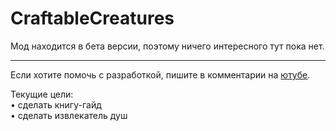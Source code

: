 # CraftableCreatures

Мод находится в бета версии, поэтому ничего интересного тут пока нет.

___

Если хотите помочь с разработкой, пишите в комментарии на [ютубе](https://youtube.com/@wertyfire_).  

Текущие цели:  
• сделать книгу-гайд  
• сделать извлекатель душ
